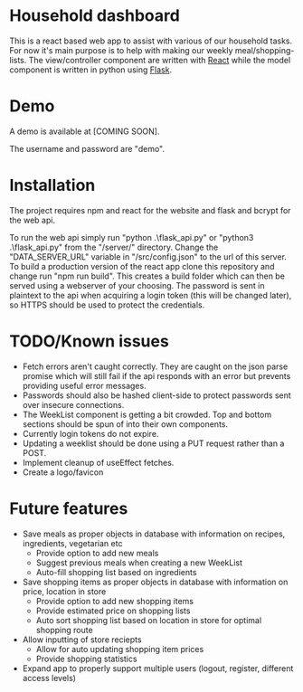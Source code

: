 # Household dashboard

This is a react based web app to assist with various of our household tasks. For now it's main purpose is to help with making our weekly meal/shopping-lists. The view/controller component are written with [React](https://reactjs.org/) while the model component is written in python using [Flask](https://flask.palletsprojects.com/en/2.0.x/).

# Demo

A demo is available at [COMING SOON].

The username and password are "demo".

# Installation

The project requires npm and react for the website and flask and bcrypt for the web api.

To run the web api simply run "python .\flask_api.py" or "python3 .\flask_api.py" from the "/server/" directory. Change the "DATA_SERVER_URL" variable in "/src/config.json" to the url of this server. To build a production version of the react app clone this repository and change run "npm run build". This creates a build folder which can then be served using a webserver of your choosing. The password is sent in plaintext to the api when acquiring a login token (this will be changed later), so HTTPS should be used to protect the credentials.

# TODO/Known issues
 - Fetch errors aren't caught correctly. They are caught on the json parse promise which will still fail if the api responds with an error but prevents providing useful error messages.
 - Passwords should also be hashed client-side to protect passwords sent over insecure connections.
 - The WeekList component is getting a bit crowded. Top and bottom sections should be spun of into their own components.
 - Currently login tokens do not expire.
 - Updating a weeklist should be done using a PUT request rather than a POST.
 - Implement cleanup of useEffect fetches.
 - Create a logo/favicon
  
# Future features
- Save meals as proper objects in database with information on recipes, ingredients, vegetarian etc
	- Provide option to add new meals
	- Suggest previous meals when creating a new WeekList
	- Auto-fill shopping list based on ingredients
- Save shopping items as proper objects in database with information on price, location in store
	- Provide option to add new shopping items
	- Provide estimated price on shopping lists
	- Auto sort shopping list based on location in store for optimal shopping route
- Allow inputting of store reciepts
	- Allow for auto updating shopping item prices
	- Provide shopping statistics
- Expand app to properly support multiple users (logout, register, different access levels)
